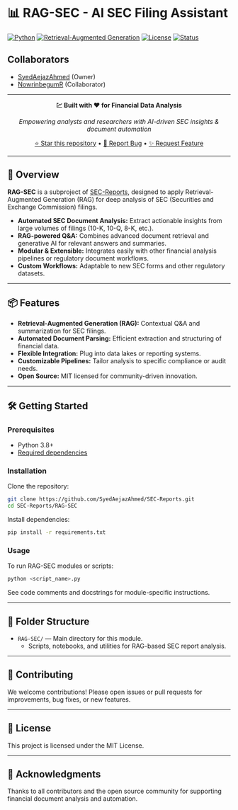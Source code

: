 # 📊 RAG-SEC - AI SEC Filing Assistant

[![Python](https://img.shields.io/badge/Python-3.8+-blue.svg)](https://python.org)
[![Retrieval-Augmented Generation](https://img.shields.io/badge/RAG-Enabled-purple.svg)]()
[![License](https://img.shields.io/badge/License-MIT-yellow.svg)](LICENSE)
[![Status](https://img.shields.io/badge/Status-Active-success.svg)]()

## Collaborators

- [SyedAejazAhmed](https://github.com/SyedAejazAhmed) (Owner)
- [NowrinbegumR](https://github.com/NowrinbegumR) (Collaborator)

---

<div align="center">

**💹 Built with ❤️ for Financial Data Analysis**

*Empowering analysts and researchers with AI-driven SEC insights & document automation*

[⭐ Star this repository](https://github.com/SyedAejazAhmed/SEC-Reports) • [🐛 Report Bug](https://github.com/SyedAejazAhmed/SEC-Reports/issues) • [✨ Request Feature](https://github.com/SyedAejazAhmed/SEC-Reports/issues)

</div>

---

## 🚀 Overview

**RAG-SEC** is a subproject of [SEC-Reports](https://github.com/SyedAejazAhmed/SEC-Reports), designed to apply Retrieval-Augmented Generation (RAG) for deep analysis of SEC (Securities and Exchange Commission) filings.

- **Automated SEC Document Analysis:** Extract actionable insights from large volumes of filings (10-K, 10-Q, 8-K, etc.).
- **RAG-powered Q&A:** Combines advanced document retrieval and generative AI for relevant answers and summaries.
- **Modular & Extensible:** Integrates easily with other financial analysis pipelines or regulatory document workflows.
- **Custom Workflows:** Adaptable to new SEC forms and other regulatory datasets.

---

## 📦 Features

- **Retrieval-Augmented Generation (RAG):** Contextual Q&A and summarization for SEC filings.
- **Automated Document Parsing:** Efficient extraction and structuring of financial data.
- **Flexible Integration:** Plug into data lakes or reporting systems.
- **Customizable Pipelines:** Tailor analysis to specific compliance or audit needs.
- **Open Source:** MIT licensed for community-driven innovation.

---

## 🛠️ Getting Started

### Prerequisites

- Python 3.8+
- [Required dependencies](#installation)

### Installation

Clone the repository:

```bash
git clone https://github.com/SyedAejazAhmed/SEC-Reports.git
cd SEC-Reports/RAG-SEC
```

Install dependencies:

```bash
pip install -r requirements.txt
```

### Usage

To run RAG-SEC modules or scripts:

```bash
python <script_name>.py
```

See code comments and docstrings for module-specific instructions.

---

## 📁 Folder Structure

- `RAG-SEC/` — Main directory for this module.
    - Scripts, notebooks, and utilities for RAG-based SEC report analysis.

---

## 🤝 Contributing

We welcome contributions! Please open issues or pull requests for improvements, bug fixes, or new features.

---

## 📜 License

This project is licensed under the MIT License.

---

## 🙏 Acknowledgments

Thanks to all contributors and the open source community for supporting financial document analysis and automation.
